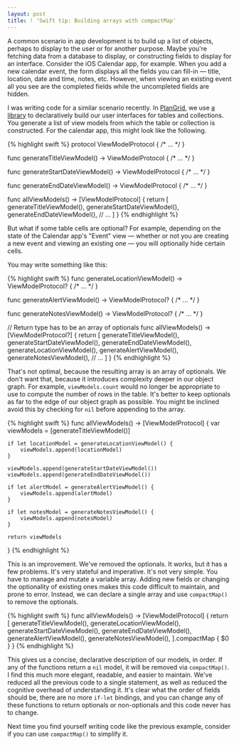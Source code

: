 ```yaml
---
layout: post
title: ! 'Swift tip: Building arrays with compactMap'
---
```


A common scenario in app development is to build up a list of objects, perhaps to display to the user or for another purpose. Maybe you're fetching data from a database to display, or constructing fields to display for an interface. Consider the iOS Calendar app, for example. When you add a new calendar event, the form displays all the fields you can fill-in &mdash; title, location, date and time, notes, etc. However, when viewing an existing event all you see are the completed fields while the uncompleted fields are hidden.

<!--excerpt-->

I was writing code for a similar scenario recently. In [PlanGrid](http://plangrid.com), we use [a library](https://github.com/plangrid/reactivelists) to declaratively build our user interfaces for tables and collections. You generate a list of view models from which the table or collection is constructed. For the calendar app, this might look like the following.

{% highlight swift %}
protocol ViewModelProtocol { /* ... */ }

func generateTitleViewModel() -> ViewModelProtocol { /* ... */ }

func generateStartDateViewModel() -> ViewModelProtocol { /* ... */ }

func generateEndDateViewModel() -> ViewModelProtocol { /* ... */ }

func allViewModels() -> [ViewModelProtocol] {
    return [
        generateTitleViewModel(),
        generateStartDateViewModel(),
        generateEndDateViewModel(),
        // ...
    ]
}
{% endhighlight %}

But what if some table cells are optional? For example, depending on the state of the Calendar app's "Event" view &mdash; whether or not you are creating a new event and viewing an existing one &mdash; you will optionally hide certain cells.

You may write something like this:

{% highlight swift %}
func generateLocationViewModel() -> ViewModelProtocol? { /* ... */ }

func generateAlertViewModel() -> ViewModelProtocol? { /* ... */ }

func generateNotesViewModel() -> ViewModelProtocol? { /* ... */ }

// Return type has to be an array of optionals
func allViewModels() -> [ViewModelProtocol?] {
    return [
        generateTitleViewModel(),
        generateStartDateViewModel(),
        generateEndDateViewModel(),
        generateLocationViewModel(),
        generateAlertViewModel(),
        generateNotesViewModel(),
        // ...
    ]
}
{% endhighlight %}

That's not optimal, because the resulting array is an array of optionals. We don't want that, because it introduces complexity deeper in our object graph. For example, `viewModels.count` would no longer be appropriate to use to compute the number of rows in the table. It's better to keep optionals as far to the edge of our object graph as possible. You might be inclined avoid this by checking for `nil` before appending to the array.

{% highlight swift %}
func allViewModels() -> [ViewModelProtocol] {
    var viewModels = [generateTitleViewModel()]

    if let locationModel = generateLocationViewModel() {
        viewModels.append(locationModel)
    }

    viewModels.append(generateStartDateViewModel())
    viewModels.append(generateEndDateViewModel())

    if let alertModel = generateAlertViewModel() {
        viewModels.append(alertModel)
    }

    if let notesModel = generateNotesViewModel() {
        viewModels.append(notesModel)
    }

    return viewModels
}
{% endhighlight %}

This is an improvement. We've removed the optionals. It works, but it has a few problems. It's very stateful and imperative. It's not very simple. You have to manage and mutate a variable array. Adding new fields or changing the optionality of existing ones makes this code difficult to maintain, and prone to error. Instead, we can declare a single array and use `compactMap()` to remove the optionals.

{% highlight swift %}
func allViewModels() -> [ViewModelProtocol] {
    return [
        generateTitleViewModel(),
        generateLocationViewModel(),
        generateStartDateViewModel(),
        generateEndDateViewModel(),
        generateAlertViewModel(),
        generateNotesViewModel(),
        ].compactMap { $0 }
}
{% endhighlight %}

This gives us a concise, declarative description of our models, in order. If any of the functions return a `nil` model, it will be removed via `compactMap()`. I find this much more elegant, readable, and easier to maintain. We've reduced all the previous code to a single statement, as well as reduced the cognitive overhead of understanding it. It's clear what the order of fields should be, there are no more `if-let` bindings, and you can change any of these functions to return optionals or non-optionals and this code never has to change.

Next time you find yourself writing code like the previous example, consider if you can use `compactMap()` to simplify it.
